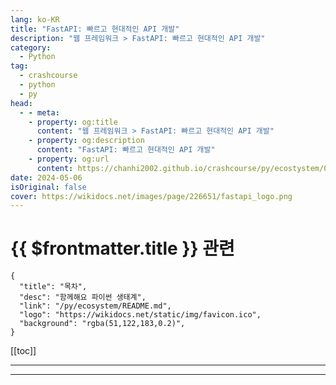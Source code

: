 ```yaml
---
lang: ko-KR
title: "FastAPI: 빠르고 현대적인 API 개발"
description: "웹 프레임워크 > FastAPI: 빠르고 현대적인 API 개발"
category:
  - Python
tag: 
  - crashcourse
  - python
  - py
head:
  - - meta:
    - property: og:title
      content: "웹 프레임워크 > FastAPI: 빠르고 현대적인 API 개발"
    - property: og:description
      content: "FastAPI: 빠르고 현대적인 API 개발"
    - property: og:url
      content: https://chanhi2002.github.io/crashcourse/py/ecostystem/06/web-framework/fast-api.html
date: 2024-05-06
isOriginal: false
cover: https://wikidocs.net/images/page/226651/fastapi_logo.png
---
```


# {{ $frontmatter.title }} 관련

```component VPCard
{
  "title": "목차",
  "desc": "함께해요 파이썬 생태계",
  "link": "/py/ecosystem/README.md",
  "logo": "https://wikidocs.net/static/img/favicon.ico",
  "background": "rgba(51,122,183,0.2)",
}
```

[[toc]]

---

<SiteInfo
  name="FastAPI: 빠르고 현대적인 API 개발 | WikiDocs"
  desc="함께해요 파이썬 생태계"
  url="https://wikidocs.net/226651"
  logo="https://wikidocs.net/static/img/favicon.ico"
  preview="https://wikidocs.net/images/page/226651/fastapi_logo.png"/>

<!-- TODO: 작성 -->

---

<TagLinks />